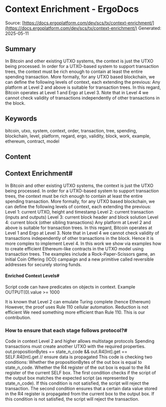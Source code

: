 # Context Enrichment - ErgoDocs
Source: [https://docs.ergoplatform.com/dev/scs/tx/context-enrichment/](https://docs.ergoplatform.com/dev/scs/tx/context-enrichment/)
Generated: 2025-05-11

## Summary
In Bitcoin and other existing UTXO systems, the context is just the UTXO being processed. In order for a UTXO-based system to support transaction trees, the context must be rich enough to contain at least the entire spending transaction. More formally, for any UTXO based blockchain, we can define the following levels of context, each extending the previous: Any platform at Level 2 and above is suitable for transaction trees. In this regard, Bitcoin operates at Level 1 and Ergo at Level 3. Note that in Level 4 we cannot check validity of transactions independently of other transactions in the block.

## Keywords
bitcoin, utxo, system, context, order, transaction, tree, spending, blockchain, level, platform, regard, ergo, validity, block, work, example, ethereum, contract, model

## Content
## Context Enrichment#
In Bitcoin and other existing UTXO systems, the context is just the UTXO being processed.
In order for a UTXO-based system to support transaction trees, the context must be rich enough to contain at least the entire spending transaction.
More formally, for any UTXO based blockchain, we can define the following levels of context, each extending the previous:
Level 1: current UTXO, height and timestamp
Level 2: current transaction (inputs and outputs)
Level 3: current block header and block solution
Level 4: current block (other sibling transactions)
Any platform at Level 2 and above is suitable for transaction trees. In this regard, Bitcoin operates at Level 1 and Ergo at Level 3.
Note that in Level 4 we cannot check validity of transactions independently of other transactions in the block. Hence it is more complex to implement Level 4.
In this work we show via examples how to create efficient Ethereum-like contracts in the UTXO model using transaction trees. The examples include a Rock-Paper-Scissors game, an Initial Coin Offering (ICO) campaign and a new primitive called reversible addresses for securely storing funds.

#### Enriched Context Levels#
Script code can have predicates on objects in context. 
Example OUTPUT(0).value >= 1000


It is known that Level 2 can emulate Turing complete (hence Ethereum)
However, the proof uses Rule 110 cellular automation. Reduction is not efficient
We need something more efficient than Rule 110. This is our contribution.

### How to ensure that each stage follows protocol?#
Code in context Level 2 and higher allows multistage protocols
Spending transactions must create another UTXO with the required properties.
out.propositionBytes == state_n_code && 
out.R4[Int].get == SELF.R4[Int].get // ensure data is propagated
This code is checking two conditions:
Whether the propositionBytes of the out box is equal to state_n_code.
Whether the R4 register of the out box is equal to the R4 register of the current SELF box.
The first condition checks if the script of the output box matches the expected script (as represented by state_n_code). If this condition is not satisfied, the script will reject the transaction.
The second condition ensures that a certain data value stored in the R4 register is propagated from the current box to the output box. If this condition is not satisfied, the script will reject the transaction.
